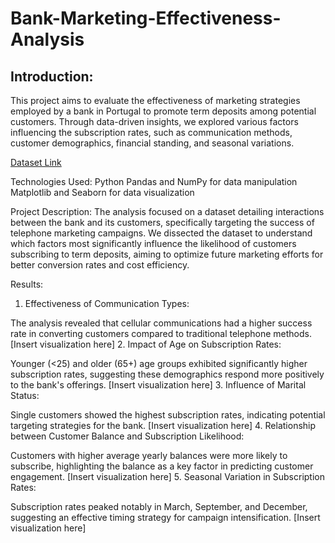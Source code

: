 # Bank-Marketing-Effectiveness-Analysis

## Introduction:

This project aims to evaluate the effectiveness of marketing strategies employed by a bank in Portugal to promote term deposits among potential customers. Through data-driven insights, we explored various factors influencing the subscription rates, such as communication methods, customer demographics, financial standing, and seasonal variations.

[Dataset Link](https://www.kaggle.com/datasets/henriqueyamahata/bank-marketing)



Technologies Used:
Python
Pandas and NumPy for data manipulation
Matplotlib and Seaborn for data visualization

Project Description:
The analysis focused on a dataset detailing interactions between the bank and its customers, specifically targeting the success of telephone marketing campaigns. We dissected the dataset to understand which factors most significantly influence the likelihood of customers subscribing to term deposits, aiming to optimize future marketing efforts for better conversion rates and cost efficiency.

Results:
1. Effectiveness of Communication Types:

The analysis revealed that cellular communications had a higher success rate in converting customers compared to traditional telephone methods.
[Insert visualization here]
2. Impact of Age on Subscription Rates:

Younger (<25) and older (65+) age groups exhibited significantly higher subscription rates, suggesting these demographics respond more positively to the bank's offerings.
[Insert visualization here]
3. Influence of Marital Status:

Single customers showed the highest subscription rates, indicating potential targeting strategies for the bank.
[Insert visualization here]
4. Relationship between Customer Balance and Subscription Likelihood:

Customers with higher average yearly balances were more likely to subscribe, highlighting the balance as a key factor in predicting customer engagement.
[Insert visualization here]
5. Seasonal Variation in Subscription Rates:

Subscription rates peaked notably in March, September, and December, suggesting an effective timing strategy for campaign intensification.
[Insert visualization here]
